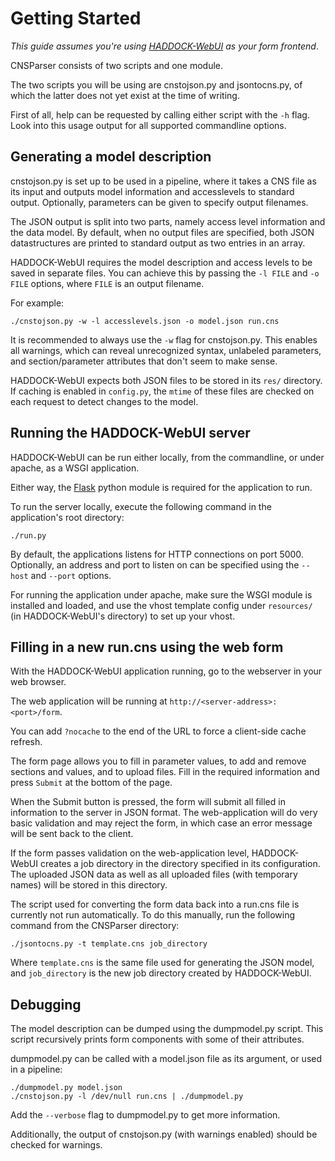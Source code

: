 Getting Started
===============

*This guide assumes you're using [HADDOCK-WebUI](https://github.com/csmeele/HADDOCK-WebUI) as your form frontend*.

CNSParser consists of two scripts and one module.

The two scripts you will be using are cnstojson.py and jsontocns.py, of
which the latter does not yet exist at the time of writing.

First of all, help can be requested by calling either script with the
`-h` flag. Look into this usage output for all supported commandline
options.

Generating a model description
------------------------------

cnstojson.py is set up to be used in a pipeline, where it takes a CNS
file as its input and outputs model information and accesslevels to
standard output. Optionally, parameters can be given to specify output
filenames.

The JSON output is split into two parts, namely access level information
and the data model. By default, when no output files are specified, both
JSON datastructures are printed to standard output as two entries in an array.

HADDOCK-WebUI requires the model description and access levels to be
saved in separate files. You can achieve this by passing the `-l FILE`
and `-o FILE` options, where `FILE` is an output filename.

For example:

    ./cnstojson.py -w -l accesslevels.json -o model.json run.cns

It is recommended to always use the `-w` flag for cnstojson.py. This
enables all warnings, which can reveal unrecognized syntax, unlabeled
parameters, and section/parameter attributes that don't seem to make
sense.

HADDOCK-WebUI expects both JSON files to be stored in its `res/`
directory. If caching is enabled in `config.py`, the `mtime` of these
files are checked on each request to detect changes to the model.

Running the HADDOCK-WebUI server
--------------------------------

HADDOCK-WebUI can be run either locally, from the commandline, or under
apache, as a WSGI application.

Either way, the [Flask](http://flask.pocoo.org/) python module is
required for the application to run.

To run the server locally, execute the following command in the
application's root directory:

    ./run.py

By default, the applications listens for HTTP connections on port 5000.
Optionally, an address and port to listen on can be specified using the
`--host` and `--port` options.

For running the application under apache, make sure the WSGI module is
installed and loaded, and use the vhost template config under
`resources/` (in HADDOCK-WebUI's directory) to set up your vhost.


Filling in a new run.cns using the web form
-------------------------------------------

With the HADDOCK-WebUI application running, go to the webserver in your
web browser.

The web application will be running at
`http://<server-address>:<port>/form`.

You can add `?nocache` to the end of the URL to force a client-side
cache refresh.

The form page allows you to fill in parameter values, to add and remove
sections and values, and to upload files. Fill in the required
information and press `Submit` at the bottom of the page.

When the Submit button is pressed, the form will submit all filled in
information to the server in JSON format. The web-application will do
very basic validation and may reject the form, in which case an error
message will be sent back to the client.

If the form passes validation on the web-application level,
HADDOCK-WebUI creates a job directory in the directory specified in its
configuration. The uploaded JSON data as well as all uploaded files
(with temporary names) will be stored in this directory.

The script used for converting the form data back into a run.cns file is
currently not run automatically. To do this manually, run the following
command from the CNSParser directory:

    ./jsontocns.py -t template.cns job_directory

Where `template.cns` is the same file used for generating the JSON
model, and `job_directory` is the new job directory created by
HADDOCK-WebUI.

Debugging
---------

The model description can be dumped using the dumpmodel.py script. This
script recursively prints form components with some of their attributes.

dumpmodel.py can be called with a model.json file as its argument, or
used in a pipeline:

    ./dumpmodel.py model.json
    ./cnstojson.py -l /dev/null run.cns | ./dumpmodel.py

Add the `--verbose` flag to dumpmodel.py to get more information.

Additionally, the output of cnstojson.py (with warnings enabled) should
be checked for warnings.
